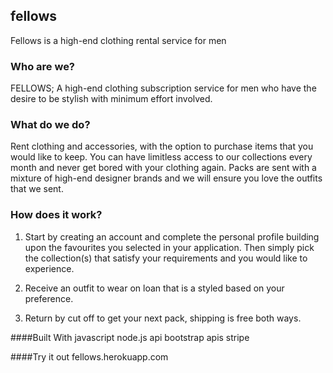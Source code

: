 ## fellows
Fellows is a high-end clothing rental service for men

### Who are we?
FELLOWS; A high-end clothing subscription service for men who have the desire to be stylish with minimum effort involved.

### What do we do?
Rent clothing and accessories, with the option to purchase items that you would like to keep. You can have limitless access to our collections every month and never get bored with your clothing again. Packs are sent with a mixture of high-end designer brands and we will ensure you love the outfits that we sent.

### How does it work?
1) Start by creating an account and complete the personal profile building upon the favourites you selected in your application. Then simply pick the collection(s) that satisfy your requirements and you would like to experience.

2) Receive an outfit to wear on loan that is a styled based on your preference.

3) Return by cut off to get your next pack, shipping is free both ways.

####Built With
javascript
node.js
api
bootstrap
apis
stripe

####Try it out
 fellows.herokuapp.com
